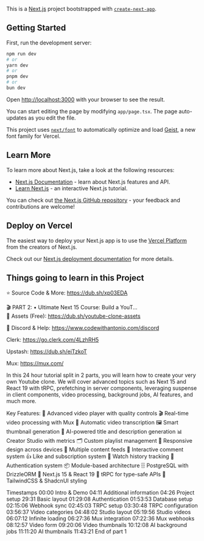This is a [Next.js](https://nextjs.org) project bootstrapped with [`create-next-app`](https://nextjs.org/docs/app/api-reference/cli/create-next-app).

## Getting Started

First, run the development server:

```bash
npm run dev
# or
yarn dev
# or
pnpm dev
# or
bun dev
```

Open [http://localhost:3000](http://localhost:3000) with your browser to see the result.

You can start editing the page by modifying `app/page.tsx`. The page auto-updates as you edit the file.

This project uses [`next/font`](https://nextjs.org/docs/app/building-your-application/optimizing/fonts) to automatically optimize and load [Geist](https://vercel.com/font), a new font family for Vercel.

## Learn More

To learn more about Next.js, take a look at the following resources:

- [Next.js Documentation](https://nextjs.org/docs) - learn about Next.js features and API.
- [Learn Next.js](https://nextjs.org/learn) - an interactive Next.js tutorial.

You can check out [the Next.js GitHub repository](https://github.com/vercel/next.js) - your feedback and contributions are welcome!

## Deploy on Vercel

The easiest way to deploy your Next.js app is to use the [Vercel Platform](https://vercel.com/new?utm_medium=default-template&filter=next.js&utm_source=create-next-app&utm_campaign=create-next-app-readme) from the creators of Next.js.

Check out our [Next.js deployment documentation](https://nextjs.org/docs/app/building-your-application/deploying) for more details.

## Things going to learn in this Project

⭐️ Source Code & More: https://dub.sh/xp03EDA

🎬 PART 2:    • Ultimate Next 15 Course: Build a YouT...  
🎨 Assets (Free): https://dub.sh/youtube-clone-assets

💬 Discord & Help: https://www.codewithantonio.com/discord


Clerk: https://go.clerk.com/4LzhRH5

Upstash: https://dub.sh/eiTzkoT

Mux: https://mux.com/


In this 24 hour tutorial split in 2 parts, you will learn how to create your very own Youtube clone. We will cover advanced topics such as Next 15 and React 19 with tRPC, prefetching in server components, leveraging suspense in client components, video processing, background jobs, AI features, and much more.

Key Features:
🎥 Advanced video player with quality controls
🎬 Real-time video processing with Mux
📝 Automatic video transcription
🖼️ Smart thumbnail generation
🤖 AI-powered title and description generation
📊 Creator Studio with metrics
🗂️ Custom playlist management
📱 Responsive design across devices
🔄 Multiple content feeds
💬 Interactive comment system
👍 Like and subscription system
🎯 Watch history tracking
🔐 Authentication system
📦 Module-based architecture
🗄️ PostgreSQL with DrizzleORM
🚀 Next.js 15 & React 19
🔄 tRPC for type-safe APIs
💅 TailwindCSS & ShadcnUI styling

Timestamps
00:00 Intro & Demo
04:11 Additional information
04:26 Project setup
29:31 Basic layout
01:29:08 Authentication
01:53:53 Database setup
02:15:06 Webhook sync
02:45:03 TRPC setup
03:30:48 TRPC configuration
03:56:37 Video categories
04:48:02 Studio layout
05:19:56 Studio videos
06:07:12 Infinite loading
06:27:36 Mux integration
07:22:36 Mux webhooks
08:12:57 Video form
09:20:06 Video thumbnails
10:12:08 AI background jobs
11:11:20 AI thumbnails
11:43:21 End of part 1
